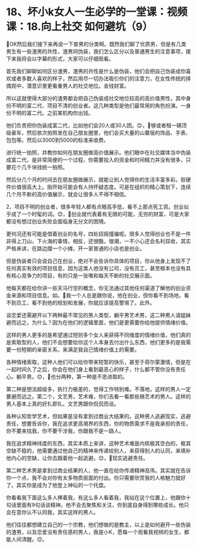 # 18、坏小k女人一生必学的一堂课：视频课：18.向上社交 如何避坑（9）

🎼OK然后我们接下来再说一下普男的分类啊。既然我们聊了优质男，但是有几类男生有一些渣男的共性，渣男同伪装，我们怎么区分以及普通男生的注意事项，接下来我将会以字幕的形式，大家可以仔细观看。

首先我们聊聊如何区分渣男，渣男的共性是什么是伪装，他们会把自己伪装成你喜欢或者多数人喜欢的样子，然后用尽一切办法吸引你们的注意力，在女性传统的择偶观中，潜意识里更看重男人的社交地位。金钱财富。

所以这就使得大部分的渣男都会把自己伪装成社交地位较高的高价值男性，其中身份不明的富二代、项目不清的创业者。这几种类型是他们最常用的角色扮演。一身份不明的富二代。之前某机构你出钱。

他们负责把你伪装成富二代，比如他们会20人或30人团。😊，🎼够或者租一辆顶级豪车，然后依次拍照发在自己朋友圈里，他们会买大量的山寨版的饰品、手表、包包等。然后以3000到5000的标准来收费。

进行统一拍照，并教你如何在朋友圈做高价值展示。他们眼中在社交媒体当中伪装成富二代，是非常简便的一个过程，你需要投入的资金和时间精力并没有很多，只要花个几千块钱统一拍照。

然后分几个月的时间去在朋友圈做展示，就能让别人觉得你的生活丰富多彩。软硬件价值很高大上。刚开始可能会有人持怀疑态度。可是在组织的精心策划下，连续几个月不断的高价值展示，就会让很多人不得不相信。

2、项目不明的创业者，很多年轻人都有点眼高手低，看不上那点死工资。创业似乎成了一个时髦的词。😊，🎼创业就代表着有无限的可能，无穷的财富，可是大家都没有想过创业失败会面临身无分文的困境。

更何况还有可能是借着创业的名号，四处招摇撞骗呢。很多人觉得创业也不是一件非得上刀山，下火海的事情，相反，还很酷，很潮，一不小心还会名利双收，其实严格来讲，在路边摆一个小摊，开一家普通的小店也是创业。

但是伪装者只会说自己在创业，绝对不会告诉你具体的项目，你从他身上发现不了任何真实有效的项目信息，因为这类人他没有公司，没有员工，甚至根本也没有具有核心竞争力的项目，有的只是一张嘴和每天不断的社交展示面。

他每天都在给你讲一些天马行空的概念，你无法通过其他任何渠道了解他的创业资金来源和项目信息。如。🎼我一个人总是跟你说，他在创业，但你看不到场地，看不到员工，看不到他的规划和发展，你就应该提高警惕了。此外。

谈恋爱还需避开以下两种最不常见的男人类型，躺平男艺术男，这二种男人请姐妹避而远之。为什么？因为在他们的逻辑里面，他们是更需要你给他提供情绪价值。

这样的男人更多的是希望通过短则多个女人来获得不同维度的情绪价值，他们真的是索取型的人，他们不会想要给你这个人本身去付出什么东西，他们更多的是我需要一份短期的亲密关系，来满足我自己情绪价值上的需要。

各种情绪索取，这种人他们可以给你带来短暂的快乐，甚至于荷尔蒙激情，但是在一起时间久了之后，你会在他们身上看到最恶心的样子，什么都不管你没有责任心。躺平男。😊，🎼也分两种，第一种是不思进取的。

第二种是想法超级多，执行力极差的，觉得工作特别难。不落地，这样的男人一定要避而远之。第二个，文艺男，艺术难，你们去看一看那些搞艺术的男人。这样的男人基本上真的好扎即扎。文艺男跟你侃侃而谈。

各种认知哲学艺术，但如果是没有拿到过商业大结果的。这种男人逃避现实，逃避责任，想要告诉你，我在追求更高境界的东西，你的物质需求不是我承担的责任，你不要来找我，你不要干涉我，你跟我不是一路人。

我在追求精神纬度的东西，其实本质上来讲，这种艺术难是内核极其空白的，极其空缺不稳的，他需要通过他自己的精神来传递给别人，来获得别人的认同，来填补他内心的空缺，让你去跟着他一起逃避。😊，🎼现实逃避责任。

第二种艺术男是拿到过商业结果的人，他一直在给你传递精神高伟。其实就在告诉你一个点，我不会对你有太多物质层面的付出。你只需要欣赏我的人格魅力就好了。其实你是成为了他登上神坛的一个托盘。

你看看我下面这么多人捧着我，有这么多人看着我，我站在这个位置上，他跟你十句话里面有9句话谈精神。他不会去聚焦和关注，你到底自身得到哪些成长。他只会在意你认不认同我，其实这样的男人。

他们往往都想建立自己的一个宗教，他们想做的是教主，以上是如何避开一些伪装的渣男，以及恋爱没有责任感的男人，我是小K，愿每一个观看我视频的女生，都能人间清醒。😊。

